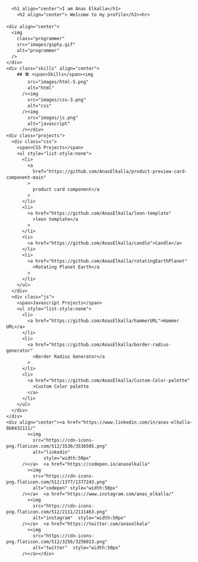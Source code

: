 
<body>
<div class="shadow"></div>

      <h1 align="center">I am Anas Elkalla</h1>
        <h2 align="center"> Welcome to my profile</h2><hr>
   
    <div align="center">
      <img
        class="programmer"
        src="images/giphy.gif"
        alt="programmer"
      />
    </div>
    <div class="skills" align="center">
        ## 🛠 <span>Skills</span><img
            src="images/html-5.png"
            alt="html"
          /><img
            src="images/css-3.png"
            alt="css"
          /><img
            src="images/js.png"
            alt="javascript"
          /></div>
    <div class="projects">
      <div class="css">
        <span>CSS Projects</span>
        <ul style="list-style:none">
          <li>
            <a
              href="https://github.com/AnasElkalla/product-preview-card-component-main"
            >
              product card component</a
            >
          </li>
          <li>
            <a href="https://github.com/AnasElkalla/leon-template"
              >leon template</a
            >
          </li>
          <li>
            <a href="https://github.com/AnasElkalla/candle">Candle</a>
          </li>
          <li>
            <a href="https://github.com/AnasElkalla/rotatingEarthPlanet"
              >Rotating Planet Earth</a
            >
          </li>
        </ul>
      </div>
      <div class="js">
        <span>Javascript Projects</span>
        <ul style="list-style:none">
          <li>
            <a href="https://github.com/AnasElkalla/hammerURL">Hammer URL</a>
          </li>
          <li>
            <a href="https://github.com/AnasElkalla/border-radius-generator"
              >Border Radius Generator</a
            >
          </li>
          <li>
            <a href="https://github.com/AnasElkalla/Custom-Color-palette"
              >Custom Color palette
            </a>
          </li>
        </ul>
      </div>
    </div>
    <div align="center"><a href="https://www.linkedin.com/in/anas-elkalla-8b0432111/"
            ><img
              src="https://cdn-icons-png.flaticon.com/512/3536/3536505.png"
              alt="linkedin"
                  style="width:50px"
          /></a>  <a href="https://codepen.io/anaselkalla"
            ><img
              src="https://cdn-icons-png.flaticon.com/512/1377/1377243.png"
              alt="codepen" style="width:50px"
          /></a>  <a href="https://www.instagram.com/anas_elkalla/"
            ><img
              src="https://cdn-icons-png.flaticon.com/512/2111/2111463.png"
              alt="instagram"  style="width:50px"
          /></a>  <a href="https://twitter.com/anaselkala"
            ><img
              src="https://cdn-icons-png.flaticon.com/512/3256/3256013.png"
              alt="twitter"  style="width:50px"
          /></a></div>
</body>
